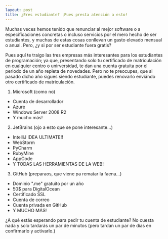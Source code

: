 ```yaml
---
layout: post
title: ¿Eres estudiante? ¡Pues presta atención a esto!
---
```


Muchas veces hemos tenido que renunciar al mejor software o a especifícaciones concretas o incluso servicios por el mero hecho de ser estudiantes, y muchas de estas cosas conllevan un gasto elevado mensual o anual. Pero, ¿y si por ser estudiante fuera gratis?

Pues aquí te traigo las tres empresas más interesantes para los estudiantes de programación; ya que, presentando solo tu certificado de matriculación en cualquier centro o unirversidad, te dan una cuenta gratuita por el periodo de un año repleta de novedades. Pero no te preocupes, que si pasado dicho año sigues siendo estudiante, puedes renovarlo enviándo otro certificado de matriculación.

1. Microsoft (como no)
  * Cuenta de desarrollador
  * Azure
  * Windows Server 2008 R2
  * Y mucho más!

2. JetBrains (ojo a esto que se pone interesante...)
  * IntelliJ IDEA ULTIMATE!!
  * WebStorm
  * PyCharm
  * RubyMine
  * AppCode
  * Y TODAS LAS HERRAMIENTAS DE LA WEB!

3. GitHub (preparaos, que viene pa rematar la faena...)
  * Dominio ".me" gratuito por un año
  * 50$ para DigitalOcean
  * Certificado SSL
  * Cuenta de correo
  * Cuenta privada en GitHub
  * Y MUCHO MÁS!

¿A qué estás esperando para pedir tu cuenta de estudiante? No cuesta nada y solo tardarás un par de minutos (pero tardan un par de días en confirmarlo y activarlo.)
